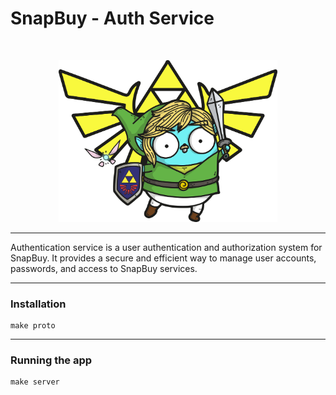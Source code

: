 # SnapBuy - Auth Service
<br>
<p align="center">
  <img src="./docs/GopherLink.png" width="350" title="Gopher">
</p>

---
Authentication service is a user authentication and authorization system for SnapBuy. It provides a secure and 
efficient way to manage user accounts, passwords, and access to SnapBuy services.

---
### Installation
```shell
make proto
```
---
### Running the app
```shell
make server
```